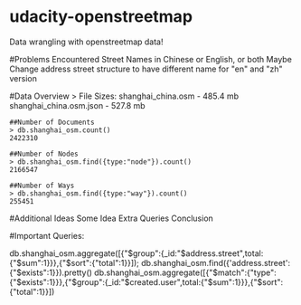 # udacity-openstreetmap
Data wrangling with openstreetmap data!

#Problems Encountered
    Street Names in Chinese or English, or both
        Maybe Change address street structure to have different name for "en" and "zh" version
    

#Data Overview
    > File Sizes:
        shanghai_china.osm - 485.4 mb
        shanghai_china.osm.json - 527.8 mb
    
    ##Number of Documents
    > db.shanghai_osm.count()
    2422310
    
    ##Number of Nodes
    > db.shanghai_osm.find({type:"node"}).count()
    2166547

    ##Number of Ways
    > db.shanghai_osm.find({type:"way"}).count()
    255451    


#Additional Ideas
    Some Idea
    Extra Queries
    Conclusion


#Important Queries:

db.shanghai_osm.aggregate([{"$group":{_id:"$address.street",total:{"$sum":1}}},{"$sort":{"total":1}}]);
db.shanghai_osm.find({'address.street':{"$exists":1}}).pretty()
db.shanghai_osm.aggregate([{"$match":{"type":{"$exists":1}}},{"$group":{_id:"$created.user",total:{"$sum":1}}},{"$sort":{"total":1}}])